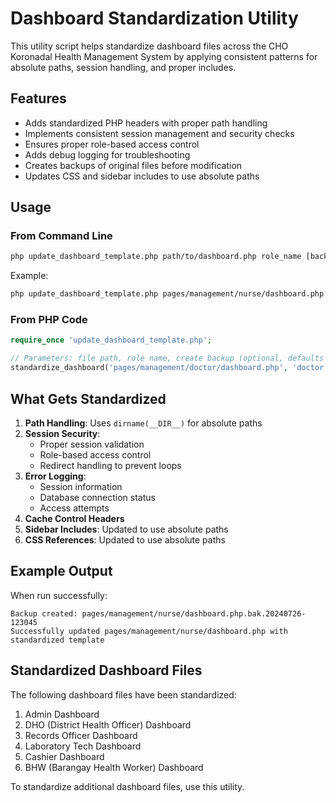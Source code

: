 # Dashboard Standardization Utility

This utility script helps standardize dashboard files across the CHO Koronadal Health Management System by applying consistent patterns for absolute paths, session handling, and proper includes.

## Features

- Adds standardized PHP headers with proper path handling
- Implements consistent session management and security checks
- Ensures proper role-based access control
- Adds debug logging for troubleshooting
- Creates backups of original files before modification
- Updates CSS and sidebar includes to use absolute paths

## Usage

### From Command Line

```bash
php update_dashboard_template.php path/to/dashboard.php role_name [backup=1|0]
```

Example:
```bash
php update_dashboard_template.php pages/management/nurse/dashboard.php nurse
```

### From PHP Code

```php
require_once 'update_dashboard_template.php';

// Parameters: file path, role name, create backup (optional, defaults to true)
standardize_dashboard('pages/management/doctor/dashboard.php', 'doctor', true);
```

## What Gets Standardized

1. **Path Handling**: Uses `dirname(__DIR__)` for absolute paths
2. **Session Security**:
   - Proper session validation
   - Role-based access control
   - Redirect handling to prevent loops
3. **Error Logging**:
   - Session information
   - Database connection status
   - Access attempts
4. **Cache Control Headers**
5. **Sidebar Includes**: Updated to use absolute paths
6. **CSS References**: Updated to use absolute paths

## Example Output

When run successfully:
```
Backup created: pages/management/nurse/dashboard.php.bak.20240726-123045
Successfully updated pages/management/nurse/dashboard.php with standardized template
```

## Standardized Dashboard Files

The following dashboard files have been standardized:

1. Admin Dashboard
2. DHO (District Health Officer) Dashboard
3. Records Officer Dashboard
4. Laboratory Tech Dashboard
5. Cashier Dashboard
6. BHW (Barangay Health Worker) Dashboard

To standardize additional dashboard files, use this utility.
